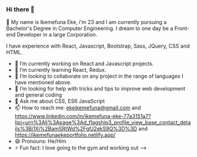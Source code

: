 ### Hi there 👋

:wave: My name is Ikemefuna Eke, i'm 23 and I am currently pursuing a Bachelor's Degree in Computer Engineering. 
I dream to one day be a Front-end Developer in a large Corporation.

I have experience with React, Javascript, Bootstrap, Sass, JQuery, CSS and HTML.

- 🔭 I’m currently working on React and Javascript projects.
- 🌱 I’m currently learning React, Redux.
- 👯 I’m looking to collaborate on any project in the range of languages I have mentioned above.
- 🤔 I’m looking for help with tricks and tips to improve web development and general coding
- 💬 Ask me about CSS, ES6 JavaScript
- 📫 How to reach me: ekeikemefuna@gmail.com and https://www.linkedin.com/in/ikemefuna-eke-77a3151a7?lipi=urn%3Ali%3Apage%3Ad_flagship3_profile_view_base_contact_details%3Bi1Xi%2BamSRtWd%2FgfJ2ekS9Q%3D%3D and
https://ikemefunaekeportfolio.netlify.app/
- 😄 Pronouns: He/Him
- ⚡ Fun fact: I love going to the gym and working out
-->
